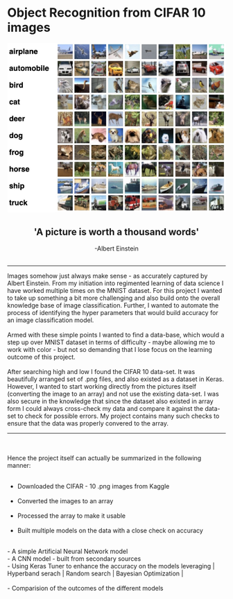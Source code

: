 # Object Recognition from  CIFAR 10 images
<center><img src="https://github.com/ArijitChakrabarti/Cifar-10-Deep-Learning-FoundationKeras-Tuner-Arijit/blob/main/CIFAR-10-intro.jpg?raw=true" /></center>

<h2><center>'A picture is worth a thousand words'</center></h2>
<div style="text-align: center"> -Albert Einstein</div><br>

***

Images somehow just always make sense - as accurately captured by Albert Einstein.  From my initiation into regimented learning of data science I have worked multiple times on the MNIST dataset.  For this project I wanted to take up something a bit more challenging and also build onto the overall knowledge base of image classification.  Further, I wanted to automate the process of identifying the hyper parameters that would build accuracy for an image classification model.
<br><br>
Armed with these simple points I wanted to find a data-base, which would a step up over  MNIST dataset in terms of difficulty - maybe allowing me to work with color - but not so demanding that I lose focus on the learning outcome of this project.
<br><br>
After searching high and low I found the CIFAR 10 data-set.  It was beautifully arranged set of .png files, and also existed as a dataset in Keras. However, I wanted to start working directly from the pictures itself (converting the image to an array) and not use the existing data-set.  I was also secure in the knowledge that since the dataset also existed in array form I could always cross-check my data and compare it against the data-set to check for possible errors.  My project contains many such checks to ensure that the data was properly convered to the array.
*** 
<br><br>
Hence the project itself can actually be summarized in the following manner:
<br><br>
- Downloaded the CIFAR - 10 .png images from Kaggle
<br><br>
- Converted the images to an array
<br><br>
- Processed the array to make it usable
<br><br>
- Built multiple models on the data with a close check on accuracy
<br>
    - A simple Artificial Neural Network model
<br>
    - A CNN model - built from secondary sources
<br>
    - Using Keras Tuner to enhance the accuracy on the models leveraging
        | Hyperband serach | Random search | Bayesian Optimization | 
<br><br>
- Comparision of the outcomes of the different models 
